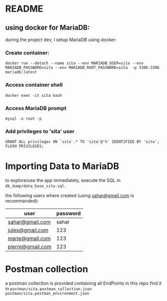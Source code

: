 # README


## using docker for MariaDB:

during the project dev, I setup MariaDB using docker:

### Create container:

```
docker run --detach --name sita --env MARIADB_USER=sita --env MARIADB_PASSWORD=sita --env MARIADB_ROOT_PASSWORD=sita  -p 3306:3306 mariadb:latest
```

### Access container shell

```
docker exec -it sita bash
```

### Access MariaDB prompt

```
mysql -u root -p
```

### Add privileges to 'sita' user

```
GRANT ALL privileges ON `sita`.* TO 'sita'@'%' IDENTIFIED BY 'sita';
FLUSH PRIVILEGES;
```

# Importing Data to MariaDB

to explore/use the app immediately, execute the SQL in `db_dump/data_base_sita.sql`.

the following users where created 
(using sahar@gmail.com is recommanded):

| user             | password |
|------------------|----------|
| sahar@gmail.com  | sahar    | 
| jules@gmail.com  | 123      | 
| marie@gmail.com  | 123      |
| pierre@gmail.com | 123      |


# Postman collection 
a postman collection is provided containing all EndPoints in this repo
find it in `postman/sita.postman_collection.json` `postman/sita.postman_environment.json`
